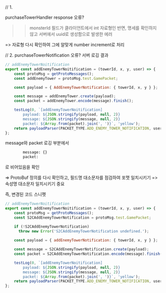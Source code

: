 // 1.

purchaseTowerHandler response 오류?

>> monsterId 필드가 클라이언트에서 int 자료형인 반면,
명세를 확인하지 않고 서버에서 uuid로 생성함으로 발생한 에러

=> 자료형 다시 확인하여 그에 알맞게 number increment로 처리

// 2.
purchaseTowerNotification 오류?
서버 로깅 결과 

```js
// addEnemyTowerNoitification
export const addEnemyTowerNoitification = (towerId, x, y, user) => {
    const protoMsg = getProtoMessages();
    const addEnemyTower = protoMsg.test.GamePacket;

    const payload = { AddEnemyTowerNotification: { towerId, x, y } };

    const message = addEnemyTower.create(payload);
    const packet = addEnemyTower.encode(message).finish();

    testLog(0, `[addEnemyTowerNoitification]
        payload: ${JSON.stringify(payload, null, 2)}
        message: ${JSON.stringify(message, null, 2)}
        packet: ${Array.from(packet).join(', ')}`, 'yellow');
    return payloadParser(PACKET_TYPE.ADD_ENEMY_TOWER_NOTIFICATION, user, packet);
};
```
message와 packet 로깅 부분에서
```cmd
        message: {}
        packet: 
```
로 비어있음을 확인

=> ProtoBuf 정의를 다시 확인하고, 필드명 대소문자를 점검하여 포맷 일치시키기
=> 속성명 대소문자 일치시키기 중요

즉, 변경된 코드 스니펫

```js
// addEnemyTowerNoitification
export const addEnemyTowerNoitification = (towerId, x, y, user) => {
    const protoMsg = getProtoMessages();
    const S2CAddEnemyTowerNotification = protoMsg.test.GamePacket;

    if (!S2CAddEnemyTowerNotification) 
      throw new Error('S2CAddEnemyTowerNotification undefined.');
    
    const payload = { addEnemyTowerNotification: { towerId, x, y } };

    const message = S2CAddEnemyTowerNotification.create(payload);
    const packet = S2CAddEnemyTowerNotification.encode(message).finish();

    testLog(0, `[addEnemyTowerNoitification]
        payload: ${JSON.stringify(payload, null, 2)}
        message: ${JSON.stringify(message, null, 2)}
        packet: ${Array.from(packet).join(', ')}`, 'yellow');
    return payloadParser(PACKET_TYPE.ADD_ENEMY_TOWER_NOTIFICATION, user, packet);
};
```